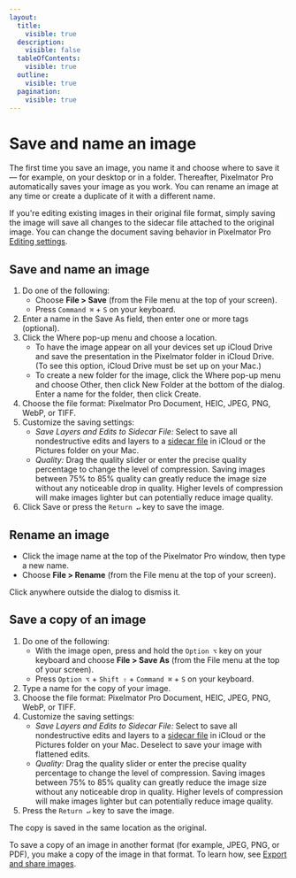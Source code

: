 ```yaml
---
layout:
  title:
    visible: true
  description:
    visible: false
  tableOfContents:
    visible: true
  outline:
    visible: true
  pagination:
    visible: true
---
```


# Save and name an image

The first time you save an image, you name it and choose where to save it — for example, on your desktop or in a folder. Thereafter, Pixelmator Pro automatically saves your image as you work. You can rename an image at any time or create a duplicate of it with a different name.

If you're editing existing images in their original file format, simply saving the image will save all changes to the sidecar file attached to the original image. You can change the document saving behavior in Pixelmator Pro [Editing settings](../pixelmator-pro-basics/pixelmator-pro-settings/editing-settings.md).

## Save and name an image

1. Do one of the following:
   * Choose **File > Save** (from the File menu at the top of your screen).
   * Press `Command ⌘` + `S` on your keyboard.
2. Enter a name in the Save As field, then enter one or more tags (optional).
3. Click the Where pop-up menu and choose a location.
   * To have the image appear on all your devices set up iCloud Drive and save the presentation in the Pixelmator folder in iCloud Drive. (To see this option, iCloud Drive must be set up on your Mac.)
   * To create a new folder for the image, click the Where pop-up menu and choose Other, then click New Folder at the bottom of the dialog. Enter a name for the folder, then click Create.
4. Choose the file format: Pixelmator Pro Document, HEIC, JPEG, PNG, WebP, or TIFF.
5. Customize the saving settings:
   * _Save Layers and Edits to Sidecar File:_ Select to save all nondestructive edits and layers to a [sidecar file](about-pixelmator-pro-sidecar-files.md) in iCloud or the Pictures folder on your Mac.
   * _Quality:_ Drag the quality slider or enter the precise quality percentage to change the level of compression. Saving images between 75% to 85% quality can greatly reduce the image size without any noticeable drop in quality. Higher levels of compression will make images lighter but can potentially reduce image quality.
6. Click Save or press the `Return ↵` key to save the image.

## Rename an image

* Click the image name at the top of the Pixelmator Pro window, then type a new name.
* Choose **File > Rename** (from the File menu at the top of your screen).

Click anywhere outside the dialog to dismiss it.

## Save a copy of an image

1. Do one of the following:
   * With the image open, press and hold the `Option ⌥` key on your keyboard and choose **File > Save As** (from the File menu at the top of your screen).
   * Press `Option ⌥` + `Shift ⇧` + `Command ⌘` + `S` on your keyboard.
2. Type a name for the copy of your image.
3. Choose the file format: Pixelmator Pro Document, HEIC, JPEG, PNG, WebP, or TIFF.
4. Customize the saving settings:
   * _Save Layers and Edits to Sidecar File:_ Select to save all nondestructive edits and layers to a [sidecar file](about-pixelmator-pro-sidecar-files.md) in iCloud or the Pictures folder on your Mac. Deselect to save your image with flattened edits.
   * _Quality:_ Drag the quality slider or enter the precise quality percentage to change the level of compression. Saving images between 75% to 85% quality can greatly reduce the image size without any noticeable drop in quality. Higher levels of compression will make images lighter but can potentially reduce image quality.
5. Press the `Return ↵` key to save the image.

The copy is saved in the same location as the original.

To save a copy of an image in another format (for example, JPEG, PNG, or PDF), you make a copy of the image in that format. To learn how, see [Export and share images](../export-and-share-images/).

